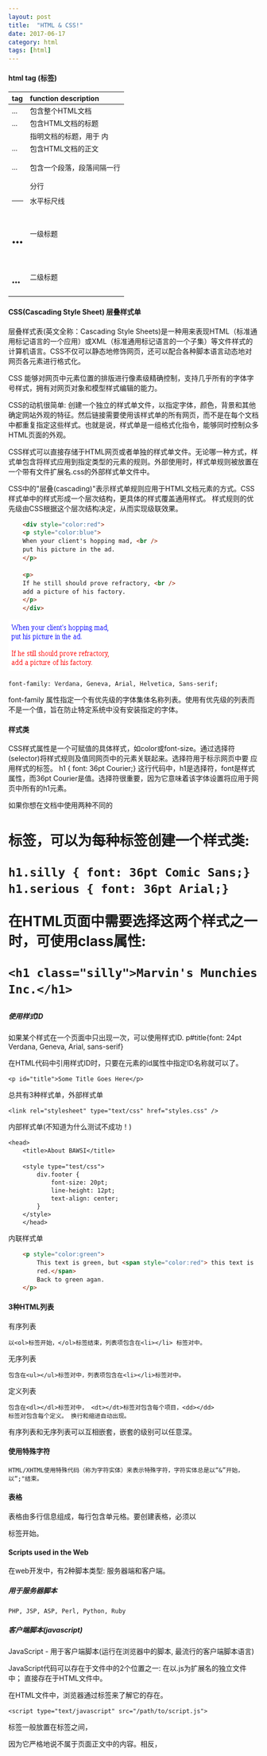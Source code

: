 ```yaml
---
layout: post
title:  "HTML & CSS!"
date: 2017-06-17
category: html 
tags: [html]
---
```


#### html tag (标签)

| tag | function description |
| :--------- | :-------- |
| <html> ... </html>| 包含整个HTML文档 |
| <head> ... </head>| 包含HTML文档的标题 |
| <title> ... </title> | 指明文档的标题，用于<head> 内 |
| <body> ... </body> | 包含HTML文档的正文 |
| <p> ... </p> | 包含一个段落，段落间隔一行 |
| <br /> | 分行 |
| <hr /> | 水平标尺线 |
| <h1> ... </h1> | 一级标题 |
| <h2> ... </h2> | 二级标题 |

#### CSS(Cascading Style Sheet) 层叠样式单

层叠样式表(英文全称：Cascading Style Sheets)是一种用来表现HTML（标准通用标记语言的一个应用）或XML（标准通用标记语言的一个子集）等文件样式的计算机语言。CSS不仅可以静态地修饰网页，还可以配合各种脚本语言动态地对网页各元素进行格式化。

CSS 能够对网页中元素位置的排版进行像素级精确控制，支持几乎所有的字体字号样式，拥有对网页对象和模型样式编辑的能力。

CSS的动机很简单: 创建一个独立的样式单文件，以指定字体，颜色，背景和其他确定网站外观的特征。然后链接需要使用该样式单的所有网页，而不是在每个文档中都重复指定这些样式。也就是说，样式单是一组格式化指令，能够同时控制众多HTML页面的外观。

CSS样式可以直接存储于HTML网页或者单独的样式单文件。无论哪一种方式，样式单包含将样式应用到指定类型的元素的规则。外部使用时，样式单规则被放置在
一个带有文件扩展名.css的外部样式单文件中。 


CSS中的"层叠(cascading)"表示样式单规则应用于HTML文档元素的方式。CSS样式单中的样式形成一个层次结构，更具体的样式覆盖通用样式。
样式规则的优先级由CSS根据这个层次结构决定，从而实现级联效果。

```html
    <div style="color:red">
    <p style="color:blue">
    When your client's hopping mad, <br />
    put his picture in the ad.
    </p>

    <p>
    If he still should prove refractory, <br />
    add a picture of his factory.
    </p>
    </div>
```
![image](../../images/html-css/css.png)


    font-family: Verdana, Geneva, Arial, Helvetica, Sans-serif;
font-family
属性指定一个有优先级的字体集体名称列表。使用有优先级的列表而不是一个值，旨在防止特定系统中没有安装指定的字体。

#### 样式类
CSS样式属性是一个可赋值的具体样式，如color或font-size。通过选择符(selector)将样式规则及值同网页中的元素关联起来。选择符用于标示网页中要
应用样式的标签。
    h1 { font: 36pt Courier;}
这行代码中，h1是选择符，font是样式属性，而36pt
Courier是值。选择符很重要，因为它意味着该字体设置将应用于网页中所有的h1元素。

如果你想在文档中使用两种不同的<h1>标签，可以为每种标签创建一个样式类:

    h1.silly { font: 36pt Comic Sans;}
    h1.serious { font: 36pt Arial;}

在HTML页面中需要选择这两个样式之一时，可使用class属性:

    <h1 class="silly">Marvin's Munchies Inc.</h1>

##### 使用样式ID

如果某个样式在一个页面中只出现一次，可以使用样式ID.
    p#title{font: 24pt Verdana, Geneva, Arial, sans-serif}

在HTML代码中引用样式ID时，只要在元素的id属性中指定ID名称就可以了。

    <p id="title">Some Title Goes Here</p>

总共有3种样式单，外部样式单

    <link rel="stylesheet" type="text/css" href="styles.css" />

内部样式单(不知道为什么测试不成功！)

    <head>
        <title>About BAWSI</title>

        <style type="test/css">
            div.footer {
                font-size: 20pt;
                line-height: 12pt;
                text-align: center;
            }
        </style>
        </head>

内联样式单

```html
    <p style="color:green">
        This text is green, but <span style="color:red"> this text is
        red.</span>
        Back to green agan.
    </p>
```


#### 3种HTML列表
有序列表

    以<ol>标签开始，</ol>标签结束，列表项包含在<li></li> 标签对中。 

无序列表

    包含在<ul></ul>标签对中，列表项包含在<li></li>标签对中。

定义列表

    包含在<dl></dl>标签对中， <dt></dt>标签对包含每个项目，<dd></dd>
    标签对包含每个定义。 换行和缩进自动出现。 

有序列表和无序列表可以互相嵌套，嵌套的级别可以任意深。

#### 使用特殊字符

    HTML/XHTML使用特殊代码（称为字符实体）来表示特殊字符，字符实体总是以“&”开始，以“;"结束。

#### 表格

表格由多行信息组成，每行包含单元格。要创建表格，必须以<table>标签开始。




#### Scripts used in the Web

在web开发中，有2种脚本类型: 服务器端和客户端。

##### 用于服务器脚本

    PHP, JSP, ASP, Perl, Python, Ruby

##### 客户端脚本(javascript)

JavaScript - 用于客户端脚本(运行在浏览器中的脚本, 最流行的客户端脚本语言)

JavaScript代码可以存在于文件中的2个位置之一:
    在以.js为扩展名的独立文件中；
    直接存在于HTML文件中。 

在HTML文件中，浏览器通过<script></script>标签来了解它的存在。

    <script type="text/javascript" src="/path/to/script.js">

<script></script>标签一般放置在<head></head>标签之间，
因为它严格地说不属于页面正文中的内容。相反，<script>标签建立一组JavaScript函数或者页面其余部分可使用的其他信息。
但是，必要的时候，你可以将JavaScript函数或者代码片段用<script>标签封装并且将它们放置在页面的任何地方。 

As a rule, only the simplest scripts are put into HTML. More complex ones reside in separate files.

The benefit of a separate file is that the browser will download it and then store in its cache.

After this, other pages which want the same script will take it from the cache instead of downloading it. So the file is actually downloaded only once.

That saves traffic and makes pages faster.


### <div>

The <div> tag defines a division or a section in an HTML document.

The <div> tag is used to group block-elements to format them with CSS.

The <div> element is very often used together with CSS, to layout a web page.
By default, browsers always place a line break before and after the <div> element. However, this can be changed with CSS.

### anchor <a> (锚)

<a>标签是负责Web上的超链接的标签，它的名称来自于"anchor"(锚)一词，意思是链接的是网页上的一个特定的位置。

<a>标签可以用来将页面上的某个位置标记为锚，是你可以创建一个指向具体位置的链接。

    <a id="top"></a>

<a>标签一般用href属性来指定超链接的目标，<a href>是你所点击的，<a id>是点击后所转向的位置.

    <a href="#top">Return to Index. </a>

\#符号意味着top指向当前文档中的命名锚接点而不是单独的页面。 当用户单击Return to Index, Web 浏览器显示以<a id="top">标签开头的部分.



### href="#"

scroll to top. 
href="#" doesn't specify an id name, but does have a corresponding location -
the top of the page. Clicking an anchor with href="#" will move the scroll
position to the top.

### caption

caption 元素定义表格标题。

caption 标签必须紧随 table 标签之后。您只能对每个表格定义一个标题。通常这个标题会被居中于表格之上。

<table border="1">
  <caption>Monthly savings</caption>
  <tr>
    <th>Month</th>
    <th>Savings</th>
  </tr>
  <tr>
    <td>January</td>
    <td>$100</td>
  </tr>
</table>
